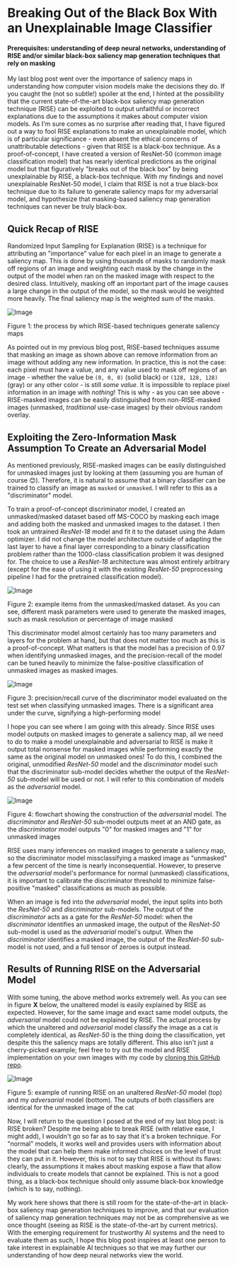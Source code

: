 
# Breaking Out of the Black Box With an Unexplainable Image Classifier
#### Prerequisites: understanding of deep neural networks, understanding of RISE and/or similar black-box saliency map generation techniques that rely on masking

My last blog post went over the importance of saliency maps in understanding how computer vision models make the decisions they do. If you caught the (not so subtle!) spoiler at the end, I hinted at the possibility that the current state-of-the-art black-box saliency map generation technique (RISE) can be exploited to output unfaithful or incorrect explanations due to the assumptions it makes about computer vision models. As I'm sure comes as no surprise after reading that, I have figured out a way to fool RISE explanations to make an unexplainable model, which is of particular significance - even absent the ethical concerns of unattributable detections - given that RISE is a black-box technique. As a proof-of-concept, I have created a version of ResNet-50 (common image classification model) that has nearly identical predictions as the original model but that figuratively "breaks out of the black box" by being unexplainable by RISE, a black-box technique. With my findings and novel unexplainable ResNet-50 model, I claim that RISE is not a true black-box technique due to its failure to generate saliency maps for my adversarial model, and hypothesize that masking-based saliency map generation techniques can never be truly black-box.

## Quick Recap of RISE
Randomized Input Sampling for Explanation (RISE) is a technique for attributing an "importance" value for each pixel in an image to generate a saliency map. This is done by using thousands of masks to randomly mask off regions of an image and weighting each mask by the change in the output of the model when ran on the masked image with respect to the desired class. Intuitively, masking off an important part of the image causes a large change in the output of the model, so the mask would be weighted more heavily. The final saliency map is the weighted sum of the masks.


![Image](https://camo.githubusercontent.com/a41672d5047e7c371e0854bd23b5cab5487a7a158aa41bd61470d9220dab62c6/68747470733a2f2f65636c697175652e6769746875622e696f2f7265702d696d67732f524953452f726973652d6f766572766965772e706e67 "Figure 1")

Figure 1: the process by which RISE-based techniques generate saliency maps

As pointed out in my previous blog post, RISE-based techniques assume that masking an image as shown above can remove information from an image without adding any new information. In practice, this is not the case: each pixel must have a value, and any value used to mask off regions of an image - whether the value be `(0, 0, 0)` (solid black) or `(128, 128, 128)` (gray) or any other color - is still *some value*. It is impossible to replace pixel information in an image with *nothing*! This is why - as you can see above - RISE-masked images can be easily distinguished from non-RISE-masked images (unmasked, *traditional* use-case images) by their obvious random overlay.

## Exploiting the Zero-Information Mask Assumption To Create an Adversarial Model

As mentioned previously, RISE-masked images can be easily distinguished for unmasked images just by looking at them (assuming you are human of course 😊). Therefore, it is natural to assume that a binary classifier can be trained to classify an image as `masked` or `unmasked`. I will refer to this as a "discriminator" model.

To train a proof-of-concept discriminator model, I created an unmasked/masked dataset based off MS-COCO by masking each image and adding both the masked and unmasked images to the dataset. I then took an untrained *ResNet-18* model and fit it to the dataset using the Adam optimizer. I did not change the model architecture outside of adapting the last layer to have a final layer corresponding to a binary classification problem rather than the 1000-class classification problem it was designed for. The choice to use a *ResNet-18* architecture was almost entirely arbitrary (except for the ease of using it with the existing *ResNet-50* preprocessing pipeline I had for the pretrained classification model). 

![Image](2023-09-10-adversarial-resnet-model/masked_unmasked_dataset.PNG)

Figure 2: example items from the unmasked/masked dataset. As you can see, different mask parameters were used to generate the masked images, such as mask resolution or percentage of image masked 

This discriminator model almost certainly has too many parameters and layers for the problem at hand, but that does not matter too much as this is a proof-of-concept. What matters is that the model has a precision of 0.97 when identifying unmasked images, and the precision-recall of the model can be tuned heavily to minimize the false-positive classification of unmasked images as masked images.

![Image](2023-09-10-adversarial-resnet-model/precision-recall-curve.PNG)

Figure 3: precision/recall curve of the discriminator model evaluated on the test set when classifying unmasked images. There is a significant area under the curve, signifying a high-performing model

I hope you can see where I am going with this already. Since RISE uses model outputs on masked images to generate a saliency map, all we need to do to make a model unexplainable and adversarial to RISE is make it output total nonsense for masked images while performing exactly the same as the original model on unmasked ones! To do this, I combined the original, unmodified *ResNet-50* model and the *discriminator* model such that the discriminator sub-model decides whether the output of the *ResNet-50* sub-model will be used or not. I will refer to this combination of models as the *adversarial* model.

![Image](2023-09-10-adversarial-resnet-model/flowchart.PNG)

Figure 4: flowchart showing the construction of the *adversarial* model. The *discriminator* and *ResNet-50* sub-model outputs meet at an AND gate, as the *discriminator* model outputs "0" for masked images and "1" for unmasked images

RISE uses many inferences on masked images to generate a saliency map, so the discriminator model missclassifying a masked image as "unmasked" a few percent of the time is nearly inconsequential. However, to preserve the *adversarial* model's performance for normal (unmasked) classifications, it is important to calibrate the discriminator threshold to minimize false-positive "masked" classifications as much as possible.


When an image is fed into the *adversarial* model, the input splits into both the *ResNet-50* and *discriminator* sub-models. The output of the *discriminator* acts as a gate for the *ResNet-50* model: when the *discriminator* identifies an unmasked image, the output of the *ResNet-50* sub-model is used as the *adversarial* model's output. When the *discriminator* identifies a masked image, the output of the *ResNet-50* sub-model is not used, and a full tensor of zeroes is output instead.

## Results of Running RISE on the Adversarial Model

With some tuning, the above method works extremely well. As you can see in figure **X** below, the unaltered model is easily explained by RISE as expected. However, for the same image and exact same model outputs, the *adversarial* model could not be explained by RISE. The actual process by which the unaltered and *adversarial* model classify the image as a cat is completely identical, as *ResNet-50* is the thing doing the classification, yet despite this the saliency maps are totally different. This also isn't just a cherry-picked example; feel free to try out the model and RISE implementation on your own images with my code by [cloning this GitHub repo](https://github.com/AdrianCiotinga/adversarial-resnet50/tree/master).

![Image](2023-09-10-adversarial-resnet-model/example.PNG)

Figure 5: example of running RISE on an unaltered *ResNet-50* model (top) and my *adversarial* model (bottom). The outputs of both classifiers are identical for the unmasked image of the cat

Now, I will return to the question I posed at the end of my last blog post: is RISE broken? Despite me being able to break RISE (with relative ease, I might add), I wouldn't go so far as to say that it's a broken technique. For "normal" models, it works well and provides users with information about the model that can help them make informed choices on the level of trust they can put in it. However, this is not to say that RISE is without its flaws: clearly, the assumptions it makes about masking expose a flaw that allow individuals to create models that cannot be explained. This is not a good thing, as a black-box technique should only assume black-box knowledge (which is to say, nothing).

My work here shows that there is still room for the state-of-the-art in black-box saliency map generation techniques to improve, and that our evaluation of saliency map generation techniques may not be as comprehensive as we once thought (seeing as RISE is the state-of-the-art by current metrics). With the emerging requirement for trustworthy AI systems and the need to evaluate them as such, I hope this blog post inspires at least one person to take interest in explainable AI techniques so that we may further our understanding of how deep neural networks view the world.